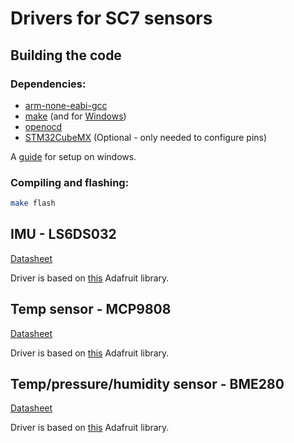 # Drivers for SC7 sensors

## Building the code

### Dependencies:
- [arm-none-eabi-gcc](https://developer.arm.com/Tools%20and%20Software/GNU%20Toolchain)
- [make](https://www.gnu.org/software/make/) (and for [Windows](https://gnuwin32.sourceforge.net/packages/make.htm))
- [openocd](https://openocd.org/)
- [STM32CubeMX](https://www.st.com/en/development-tools/stm32cubemx.html) (Optional - only needed to configure pins)

A [guide](https://www.youtube.com/watch?v=PxQw5_7yI8Q) for setup on windows.

### Compiling and flashing:

```bash
make flash
```

## IMU - LS6DS032

[Datasheet](https://www.mouser.co.uk/pdfDocs/STM_LSM6DSO32_DS.pdf)

Driver is based on [this](https://github.com/adafruit/Adafruit_LSM6DS) Adafruit library.

## Temp sensor - MCP9808

[Datasheet](https://ww1.microchip.com/downloads/en/DeviceDoc/25095A.pdf)

Driver is based on [this](https://github.com/adafruit/Adafruit_MCP9808_Library) Adafruit library.

## Temp/pressure/humidity sensor - BME280

[Datasheet](https://www.bosch-sensortec.com/media/boschsensortec/downloads/datasheets/bst-bme280-ds002.pdf)

Driver is based on [this](https://github.com/adafruit/Adafruit_BME280_Library) Adafruit library.